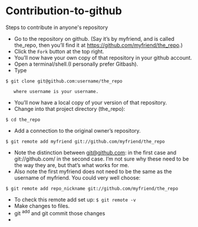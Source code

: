 # Contribution-to-github
Steps to contribute in anyone's repository

- Go to the repository on github. (Say it’s by myfriend, and is called the_repo, then you’ll find it at https://github.com/myfriend/the_repo.) <br />
- Click the `Fork` button at the top right.
- You’ll now have your own copy of that repository in your github account.
- Open a terminal/shell.(I personally prefer Gitbash).
- Type
````
$ git clone git@github.com:username/the_repo
````
       where username is your username.
- You’ll now have a local copy of your version of that repository.
- Change into that project directory (the_repo):
````
$ cd the_repo 
````
- Add a connection to the original owner’s repository.
```
$ git remote add myfriend git://github.com/myfriend/the_repo
```
- Note the distinction between git@github.com: in the first case and git://github.com/ in the second case. I’m not sure why these need to be the way they are, but that’s what works for me.
- Also note the first myfriend does not need to be the same as the username of myfriend. You could very well choose:
```
$ git remote add repo_nickname git://github.com/myfriend/the_repo
```
- To check this remote add set up:
``
$ git remote -v ``
- Make changes to files.
- git <sup>add</sup> and git commit those changes
- 
